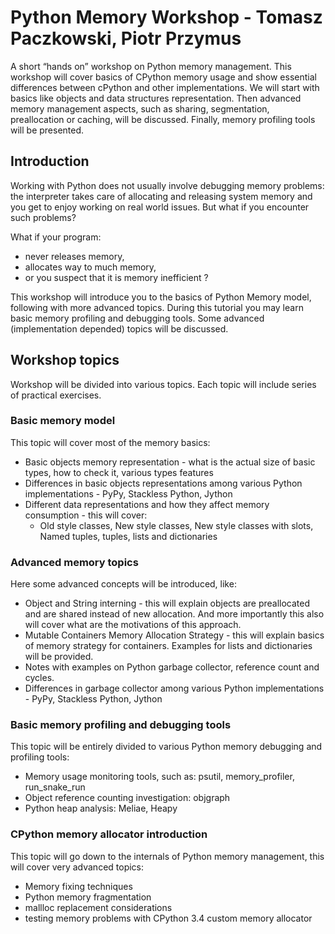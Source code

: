 # Python Memory Workshop - Tomasz Paczkowski, Piotr Przymus

A short “hands on” workshop on Python memory management. This workshop
will  cover  basics  of  CPython   memory  usage  and  show  essential
differences between  cPython and other implementations.  We will start
with  basics like  objects  and data  structures representation.  Then
advanced  memory management  aspects, such  as sharing,  segmentation,
preallocation or caching, will be discussed. Finally, memory profiling
tools will be presented.


## Introduction

Working  with  Python  does   not  usually  involve  debugging  memory
problems:  the  interpreter takes  care  of  allocating and  releasing
system memory and you get to  enjoy working on real world issues.  But
what if you encounter such problems?


What if your program:
  * never releases memory,
  * allocates way to much memory,
  * or you suspect that it is memory inefficient ?


This workshop will introduce you to the basics of Python Memory model,
following  with more  advanced topics.  During this  tutorial you  may
learn  basic  memory  profiling  and debugging  tools.  Some  advanced
(implementation depended) topics will be discussed.

## Workshop topics

Workshop will be divided into  various topics. Each topic will include
series of practical exercises.


### Basic memory model

This topic will cover most of the memory basics:
  * Basic objects memory  representation - what is the  actual size of
    basic types, how to check it, various types features
  * Differences in basic objects  representations among various Python
    implementations - PyPy, Stackless Python, Jython
  * Different  data   representations  and  how  they   affect  memory
    consumption - this will cover:
    * Old style  classes, New  style classes,  New style  classes with
      slots, Named tuples, tuples, lists and dictionaries


### Advanced memory topics

Here some advanced concepts will be introduced, like:
  * Object  and  String interning  -  this  will explain  objects  are
     preallocated and are  shared instead of new  allocation. And more
     importantly this also will cover what are the motivations of this
     approach.
  * Mutable Containers Memory Allocation  Strategy - this will explain
     basics of memory strategy for  containers. Examples for lists and
     dictionaries will be provided.
  * Notes with  examples on Python garbage  collector, reference count
    and cycles.
  * Differences   in   garbage    collector   among   various   Python
    implementations - PyPy, Stackless Python, Jython


### Basic memory profiling and debugging tools

This topic will be entirely divided to various Python memory debugging
and profiling tools:
  * Memory usage  monitoring tools, such as:  psutil, memory_profiler,
    run_snake_run
  * Object reference counting investigation: objgraph
  * Python heap analysis: Meliae, Heapy


### CPython memory allocator introduction

This topic will go down to  the internals of Python memory management,
this will cover very advanced topics:
  * Memory fixing techniques
  * Python memory fragmentation
  * mallloc replacement considerations
  * testing memory problems with CPython 3.4 custom memory allocator
